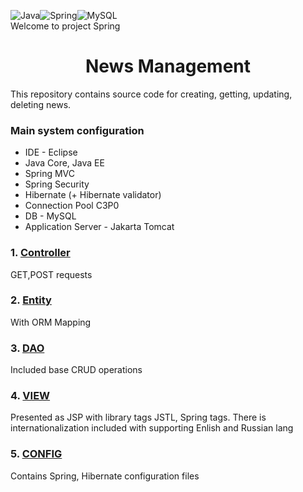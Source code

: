 <img alt="Java" src="https://img.shields.io/badge/java-%23ED8B00.svg?&style=for-the-badge&logo=java&logoColor=white"/><img alt="Spring" src="https://img.shields.io/badge/spring%20-%236DB33F.svg?&style=for-the-badge&logo=spring&logoColor=white"/><img alt="MySQL" src="https://img.shields.io/badge/mysql-%2300f.svg?&style=for-the-badge&logo=mysql&logoColor=white"/></br>
Welcome to project Spring

<h1 align="center">News Management</h1>
This repository contains source code for creating, getting, updating, deleting news.

### Main system configuration
* IDE - Eclipse
* Java Core, Java EE
* Spring MVC
* Spring Security
* Hibernate (+ Hibernate validator)
* Connection Pool C3P0
* DB - MySQL
* Application Server - Jakarta Tomcat

### 1. [Controller](https://github.com/denissamsonenko/review-Spring/tree/master/src/main/java/by/itacademy/project/controller)
GET,POST requests
### 2. [Entity](https://github.com/denissamsonenko/review-Spring/tree/master/src/main/java/by/itacademy/project/entity)
With ORM Mapping
### 3. [DAO](https://github.com/denissamsonenko/review-Spring/tree/master/src/main/java/by/itacademy/project/dao)
Included base CRUD operations
### 4. [VIEW](https://github.com/denissamsonenko/review-Spring/tree/master/src/main/webapp/WEB-INF/view)
Presented as JSP with library tags JSTL, Spring tags. There is internationalization included with supporting Enlish and Russian lang
### 5. [CONFIG](https://github.com/denissamsonenko/review-Spring/tree/master/src/main/java/by/itacademy/project/config)
Contains Spring, Hibernate configuration files
